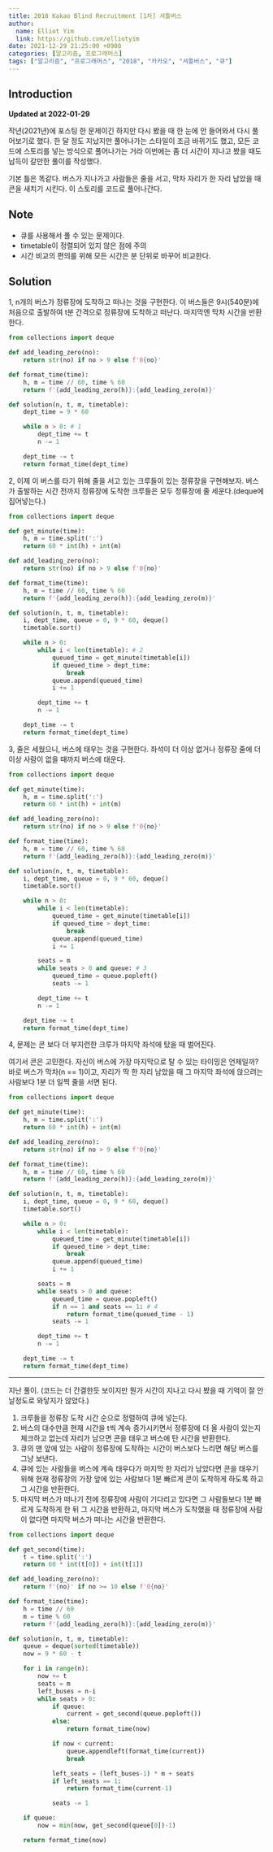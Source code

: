 ```yaml
---
title: 2018 Kakao Blind Recruitment [1차] 셔틀버스
author:
  name: Elliot Yim
  link: https://github.com/elliotyim
date: 2021-12-29 21:25:00 +0900
categories: [알고리즘, 프로그래머스]
tags: ["알고리즘", "프로그래머스", "2018", "카카오", "셔틀버스", "큐"]
---
```


## Introduction

**Updated at 2022-01-29**

작년(2021년)에 포스팅 한 문제이긴 하지만 다시 봤을 때 한 눈에 안 들어와서 다시 풀어보기로 했다. 한 달 정도 지났지만 풀어나가는 스타일이 조금 바뀌기도 했고, 모든 코드에 스토리를 넣는 방식으로 풀어나가는 거라 이번에는 좀 더 시간이 지나고 봤을 때도 납득이 갈만한 풀이를 작성했다.

기본 틀은 똑같다. 버스가 지나가고 사람들은 줄을 서고, 막차 자리가 한 자리 남았을 때 콘을 새치기 시킨다. 이 스토리를 코드로 풀어나간다.

## Note

- 큐를 사용해서 풀 수 있는 문제이다.
- timetable이 정렬되어 있지 않은 점에 주의
- 시간 비교의 편의를 위해 모든 시간은 분 단위로 바꾸어 비교한다.

## Solution

1, n개의 버스가 정류장에 도착하고 떠나는 것을 구현한다. 이 버스들은 9시(540분)에 처음으로 출발하여 t분 간격으로 정류장에 도착하고 떠난다. 마지막엔 막차 시간을 반환한다.

```python
from collections import deque

def add_leading_zero(no):
    return str(no) if no > 9 else f'0{no}'

def format_time(time):
    h, m = time // 60, time % 60
    return f'{add_leading_zero(h)}:{add_leading_zero(m)}'

def solution(n, t, m, timetable):
    dept_time = 9 * 60

    while n > 0: # 1
        dept_time += t
        n -= 1

    dept_time -= t
    return format_time(dept_time)
```

2, 이제 이 버스를 타기 위해 줄을 서고 있는 크루들이 있는 정류장을 구현해보자. 버스가 출발하는 시간 전까지 정류장에 도착한 크루들은 모두 정류장에 줄 세운다.(deque에 집어넣는다.)

```python
from collections import deque

def get_minute(time):
    h, m = time.split(':')
    return 60 * int(h) + int(m)

def add_leading_zero(no):
    return str(no) if no > 9 else f'0{no}'

def format_time(time):
    h, m = time // 60, time % 60
    return f'{add_leading_zero(h)}:{add_leading_zero(m)}'

def solution(n, t, m, timetable):
    i, dept_time, queue = 0, 9 * 60, deque()
    timetable.sort()

    while n > 0:
        while i < len(timetable): # 2
            queued_time = get_minute(timetable[i])
            if queued_time > dept_time:
                break
            queue.append(queued_time)
            i += 1

        dept_time += t
        n -= 1

    dept_time -= t
    return format_time(dept_time)
```

3, 줄은 세웠으니, 버스에 태우는 것을 구현한다. 좌석이 더 이상 없거나 정류장 줄에 더 이상 사람이 없을 때까지 버스에 태운다.

```python
from collections import deque

def get_minute(time):
    h, m = time.split(':')
    return 60 * int(h) + int(m)

def add_leading_zero(no):
    return str(no) if no > 9 else f'0{no}'

def format_time(time):
    h, m = time // 60, time % 60
    return f'{add_leading_zero(h)}:{add_leading_zero(m)}'

def solution(n, t, m, timetable):
    i, dept_time, queue = 0, 9 * 60, deque()
    timetable.sort()

    while n > 0:
        while i < len(timetable):
            queued_time = get_minute(timetable[i])
            if queued_time > dept_time:
                break
            queue.append(queued_time)
            i += 1

        seats = m
        while seats > 0 and queue: # 3
            queued_time = queue.popleft()
            seats -= 1

        dept_time += t
        n -= 1

    dept_time -= t
    return format_time(dept_time)
```

4, 문제는 콘 보다 더 부지런한 크루가 마지막 좌석에 탔을 때 벌어진다.

여기서 콘은 고민한다. 자신이 버스에 가장 마지막으로 탈 수 있는 타이밍은 언제일까? 바로 버스가 막차(n == 1)이고, 자리가 딱 한 자리 남았을 때 그 마지막 좌석에 앉으려는 사람보다 1분 더 일찍 줄을 서면 된다.

```python
from collections import deque

def get_minute(time):
    h, m = time.split(':')
    return 60 * int(h) + int(m)

def add_leading_zero(no):
    return str(no) if no > 9 else f'0{no}'

def format_time(time):
    h, m = time // 60, time % 60
    return f'{add_leading_zero(h)}:{add_leading_zero(m)}'

def solution(n, t, m, timetable):
    i, dept_time, queue = 0, 9 * 60, deque()
    timetable.sort()

    while n > 0:
        while i < len(timetable):
            queued_time = get_minute(timetable[i])
            if queued_time > dept_time:
                break
            queue.append(queued_time)
            i += 1

        seats = m
        while seats > 0 and queue:
            queued_time = queue.popleft()
            if n == 1 and seats == 1: # 4
                return format_time(queued_time - 1)
            seats -= 1

        dept_time += t
        n -= 1

    dept_time -= t
    return format_time(dept_time)
```

---

지난 풀이. (코드는 더 간결한듯 보이지만 뭔가 시간이 지나고 다시 봤을 때 기억이 잘 안날정도로 와닿지가 않았다.)

1. 크루들을 정류장 도착 시간 순으로 정렬하여 큐에 넣는다.
2. 버스의 대수만큼 현재 시간을 t씩 계속 증가시키면서 정류장에 더 올 사람이 있는지 체크하고 없는데 자리가 남으면 콘을 태우고 버스에 탄 시간을 반환한다.
3. 큐의 맨 앞에 있는 사람이 정류장에 도착하는 시간이 버스보다 느리면 해당 버스를 그냥 보낸다.
4. 큐에 있는 사람들을 버스에 계속 태우다가 마지막 한 자리가 남았다면 콘을 태우기 위해 현재 정류장의 가장 앞에 있는 사람보다 1분 빠르게 콘이 도착하게 하도록 하고 그 시간을 반환한다.
5. 마지막 버스가 떠나기 전에 정류장에 사람이 기다리고 있다면 그 사람들보다 1분 빠르게 도착하게 한 뒤 그 시간을 반환하고, 마지막 버스가 도착했을 때 정류장에 사람이 없다면 마지막 버스가 떠나는 시간을 반환한다.

```python
from collections import deque

def get_second(time):
    t = time.split(':')
    return 60 * int(t[0]) + int(t[1])

def add_leading_zero(no):
    return f'{no}' if no >= 10 else f'0{no}'

def format_time(time):
    h = time // 60
    m = time % 60
    return f'{add_leading_zero(h)}:{add_leading_zero(m)}'

def solution(n, t, m, timetable):
    queue = deque(sorted(timetable))
    now = 9 * 60 - t

    for i in range(n):
        now += t
        seats = m
        left_buses = n-i
        while seats > 0:
            if queue:
                current = get_second(queue.popleft())
            else:
                return format_time(now)

            if now < current:
                queue.appendleft(format_time(current))
                break

            left_seats = (left_buses-1) * m + seats
            if left_seats == 1:
                return format_time(current-1)

            seats -= 1

    if queue:
        now = min(now, get_second(queue[0])-1)

    return format_time(now)
```
